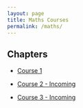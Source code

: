 ```yaml
---
layout: page
title: Maths Courses
permalink: /maths/
---
```


## Chapters

- [Course 1](/Maths/course_1.html)

- [Course 2 - Incoming](/Maths/course_2.html)

- [Course 3 - Incoming ](/Maths/course_3.html)


